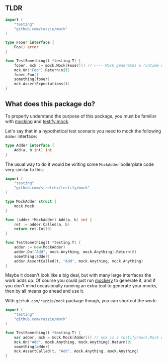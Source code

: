 ## TLDR

```go
import (
	"testing"
	"github.com/razzie/mock"
)

type Fooer interface {
	Foo() error
}

func TestSomething(t *testing.T) {
	fooer, mck := mock.Mock[Fooer]() // <--- Mock generates a runtime mock implementation for Fooer
	mck.On("Foo").Return(nil)
	fooer.Foo()
	something(fooer)
	mck.AssertExpectations(t)
}
```

## What does this package do?

To properly understand the purpose of this package, you must be familiar with [mocking](https://en.wikipedia.org/wiki/Mock_object) and [testify mock](https://pkg.go.dev/github.com/stretchr/testify/mock).

Let's say that in a hypothetical test scenario you need to mock the following `Adder` interface:

```go
type Adder interface {
	Add(a, b int) int
}
```

The usual way to do it would be writing some `MockAdder` boilerplate code very similar to this:

```go
import (
	"testing"
	"github.com/stretchr/testify/mock"
)

type MockAdder struct {
	mock.Mock
}

func (adder *MockAdder) Add(a, b) int {
	ret := adder.Called(a, b)
	return ret.Int(0)
}

func TestSomething(t *testing.T) {
	adder := new(MockAdder)
	adder.On("Add", mock.Anything, mock.Anything).Return(0)
	something(adder)
	adder.AssertCalled(t, "Add", mock.Anything, mock.Anything)
}
```

Maybe it doesn't look like a big deal, but with many large interfaces the work adds up.
Of course you could just run [mockery](https://github.com/vektra/mockery) to generate it,
and if you don't mind occasionally running an extra tool to generate your mocks, then by all means go ahead and use it.

With `github.com/razzie/mock` package though, you can shortcut the work:

```go
import (
	"testing"
	"github.com/razzie/mock"
)

func TestSomething(t *testing.T) {
	var adder, mck = mock.Mock[Adder]() // mck is a testify/mock.Mock object
	mck.On("Add", mock.Anything, mock.Anything).Return(0)
	something(adder)
	mck.AssertCalled(t, "Add", mock.Anything, mock.Anything)
}
```
